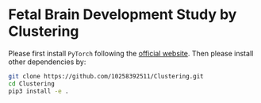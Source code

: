 # Fetal Brain Development Study by Clustering

Please first install `PyTorch` following the [official website](https://pytorch.org/). Then please install other 
dependencies by:
```bash
git clone https://github.com/10258392511/Clustering.git
cd Clustering
pip3 install -e .
```

